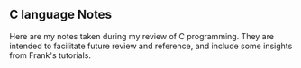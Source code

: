 ## C language Notes

Here are my notes taken during my review of C programming. They are intended to facilitate future review and reference, and include some insights from Frank's tutorials.